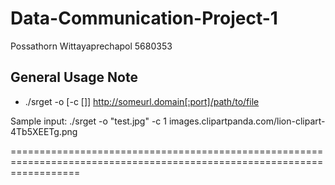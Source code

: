# Data-Communication-Project-1
Possathorn Wittayaprechapol
5680353


General Usage Note
------------------------------





- ./srget -o <output file> [-c [<numConn>]] http://someurl.domain[:port]/path/to/file

Sample input: ./srget -o "test.jpg" -c 1 images.clipartpanda.com/lion-clipart-4Tb5XEETg.png

========================================================================================================================
